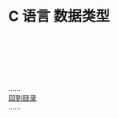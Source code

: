# C 语言 数据类型

<br />
<br />
<br />
<br />
<br />

......     
[回到目录](../contents_page.md)     
......
